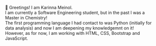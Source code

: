 👋 Greetings! I am Karinna Meinol.<br>
I am currently a Software Engineering student, but in the past I was a Master in Chemistry!<br>
The first programming language I had contact to was Python (initially for data analysis) and now I am deepening my knowledgemnt on it!<br>
However, as for now, I am working with HTML, CSS, Bootstrap and JavaScript.<br>
